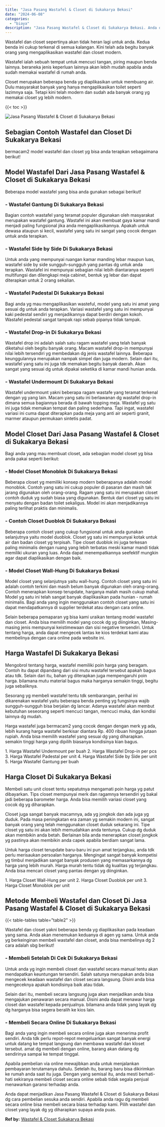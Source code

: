 ```yaml
---
title: "Jasa Pasang Wastafel & Closet di Sukakarya Bekasi"
date: "2024-06-08"
categories: 
  - "biaya"
description: "Jasa Pasang Wastafel & Closet di Sukakarya Bekasi. Anda dapat menjadikan Jasa Pasang Wastafel & Closet di Sukakarya Bekasi dg cara pembelian sesuka anda send..."
---
```


Wastafel dan closet sepertinya akan tidak heran lagi untuk anda. Kedua benda ini cukup terkenal di semua kalangan. Kini telah ada begitu banyak orang yang mengaplikasikan wastafel dan closet modern.

Wastafel ialah sebuah tempat untuk mencuci tangan, piring maupun benda lainnya. beraneka jenis keperluan lainnya akan lebih mudah apabila anda sudah memakai wastafel di rumah anda.

Closet merupakan beberapa benda yg diaplikasikan untuk membuang air. Dulu masyarakat banyak yang hanya mengaplikasikan toilet seperti lazimnya saja. Tetapi kini telah modern dan sudah ada banyak orang yg memakai closet yg lebih modern.

{{< toc >}}

![Jasa Pasang Wastafel & Closet di Sukakarya Bekasi](/images/wastafel-closet-murah36.png)

## Sebagian Contoh Wastafel dan Closet Di Sukakarya Bekasi

bermacam2 model wastafel dan closet yg bisa anda terapkan sebagaimana berikut!

## Model Wastafel Dari Jasa Pasang Wastafel & Closet di Sukakarya Bekasi

Beberapa model wastafel yang bisa anda gunakan sebagai berikut!

### \- Wastafel Gantung Di Sukakarya Bekasi

Bagian contoh wastafel yang teramat populer digunakan oleh masyarakat merupakan wastafel gantung. Wastafel ini akan membuat gaya kamar mandi menjadi paling fungsional jika anda mengaplikasikannya. Apakah untuk dewasa ataupun si kecil, wastafel yang satu ini sangat yang cocok dengan untuk anda terapkan.

### \- Wastafel Side by Side Di Sukakarya Bekasi

Untuk anda yang mempunyai ruangan kamar manding lebar maupun luas, wastafel side by side sungguh-sungguh yang pantas dg untuk anda terapkan. Wastafel ini mempunyai sebagian nilai lebih diantaranya seperti multifungsi dan dilengkapi meja cabinet, bentuk yg lebar dan dapat diterapkan untuk 2 orang sekalian.

### \- Wastafel Padestal Di Sukakarya Bekasi

Bagi anda yg mau mengaplikasikan wasteful, model yang satu ini amat yang sesuai dg untuk anda terapkan. Variasi wastafel yang satu ini mempunyai kaki pedestal sendiri yg menjadikannya dapat berdiri dengan kokoh. Wastafel pedestal sangat tampak rapi sebab pipanya tidak tampak.

### \- Wastafel Drop-in Di Sukakarya Bekasi

Wastafel drop ini adalah salah satu ragam wastafel yang telah banyak diketahui oleh begitu banyak orang. Macam wastafel drop-in mempunyai nilai lebih tersendiri yg membedakan dg jenis wastafel lainnya. Beberapa keunggulannya merupakan nampak simpel dan juga modern. Selain dari itu, wastafel yang satu ini juga tdk memakan begitu banyak daerah. Akan sangat yang sesuai dg untuk dipakai seketika di kamar mandi hunian anda.

### \- Wastafel Undermount Di Sukakarya Bekasi

Wastafel undermount yakni beberapa ragam wastafe yang teramat terkenal dengan yg yang lain. Macam yang satu ini berlawanan dg wastafel drop-in dimana semua bagiannya berada di bawah topping meja. Wastafel yg satu ini juga tidak memakan tempat dan paling sederhana. Tapi ingat, wastafel variasi ini cuma dapat diterapkan pada meja yang anti air seperti granit, marmer ataupun permukaan sintetis padat.

## Model Closet Dari Jasa Pasang Wastafel & Closet di Sukakarya Bekasi

Bagi anda yang mau membuat closet, ada sebagian model closet yg bisa anda pakai seperti berikut:

### \- Model Closet Monoblok Di Sukakarya Bekasi

Beberapa closet yg memiliki konsep modern beberapanya adalah model monoblok. Contoh yang satu ini cukup populer di pasaran dan masih tak jarang digunakan oleh orang-orang. Ragam yang satu ini merupakan closet contoh duduk yg sudah biasa yang digunakan. Bentuk dari closet yg satu ini menyatu dengan badan toilet sekaligus. Model ini akan menjadikannya paling terlihat praktis dan minimalis.

### \- Contoh Closet Duoblok Di Sukakarya Bekasi

Beberapa contoh closet yang cukup fungsional untuk anda gunakan selanjutnya yaitu model duoblok. Closet yg satu ini mempunyai kotak untuk air dan badan closet yg terpisah. Tipe closet duoblok ini juga terkesan paling minimalis dengan ruang yang lebih terbatas meski kamar mandi tidak memiliki ukuran yang luas. Anda dapat menempatkannya seefektif mungkin agar dapat diaplikasikan dengan baik.

### \- Model Closet Wall-Hung Di Sukakarya Bekasi

Model closet yang selanjutnya yaitu wall-hung. Contoh closet yang satu ini adalah contoh terkini dan masih belum banyak digunakan oleh orang-orang. Contoh menerapkan konsep terupdate, harganya malah masih cukup mahal. Model yg satu ini telah sangat banyak diaplikasikan pada hunian - rumah minimalis. Bagi anda yang ingin menggunakan contoh closet yang satu ini dapat mendapatkannya di supplier terdekat atau dengan cara online.

Selain beberapa pemaparan yg bisa kami uraikan tentang model wastafel dan closet. Anda bisa memilih model yang cocok dg yg diinginkan, Masing-masing jenis mempunyai keistimewaan dan sisi negative tersendiri. Untuk tentang harga, anda dapat mengecek lantas ke kios terdekat kami atau membelinya dengan cara online pada website ini.

## Harga Wastafel Di Sukakarya Bekasi

Mengobrol tentang harga, wastafel memiliki poin harga yang beragam. Contoh itu dapat dipandang dari sisi mutu wastafel tersebut apakah bagus atau tdk. Selain dari itu, bahan yg diterapkan juga mempengaruhi poin harga. bilamana mutu material bagus maka harganya semakin tinggi, begitu juga sebaliknya.

Sesorang yg membeli wastafel tentu tdk sembarangan, perihal ini dikarenakan wastafel yaitu beberapa benda penting yg fungsinya wajib sungguh-sungguh bisa berjalan dg lancar. Adanya wastafel akan membut kebutuhan seseorang seperti mencuci tangan, mencuci muka, dan kondisi lainnya dg mudah.

Harga wastafel juga bermacam2 yang cocok dengan dengan merk yg ada, lebih kurang harga wastafel berkisar diantara Rp. 400 ribuan hingga jutaan rupiah. Anda bisa memilih wastafel yang sesuai dg yang diharapkan. semakin tinggi harga yang dipilih biasanya kondisinya kian bagus.

1\. Harga Wastafel Undermount per buah 2. Harga Wastafel Drop-in per pcs 3. Harga Wastafel Padestal per unit 4. Harga Wastafel Side by Side per unit 5. Harga Wastafel Gantung per buah

## Harga Closet Di Sukakarya Bekasi

Membeli satu unit closet tentu sepatutnya mengamati poin harga yg patut dibayarkan. Tips closet mempunyai merk dan ragamnya tersendiri yg bakal jadi beberapa barometer harga. Anda bisa memilih variasi closet yang cocok dg yg diharapkan.

Closet juga sangat banyak macamnya, ada yg jongkok dan ada juga yg duduk. Pada masa peningkatan era zaman yg semakin modern ini, sangat banyak orang yang telah menggunakan closet duduk sekarang ini. Tipe closet yg satu ini akan lebih memudahkan anda tentunya. Cukup dg duduk akan membikin anda betah. Berlainan bila anda menerapkan closet jongkok yg pastinya akan membikin anda capek apabila berdiam sangat lama.

Untuk harga closet terupdate baru-baru ini pun amat terjangkau, anda tdk perlu merisaukan persoalan harganya. Mengingat sangat banyak kompetisi yg timbul menjadikan sangat banyak produsen yang memasarkannya dg harga yang lebih murah. Harga murah tentu tidak dg kualitas yg terjangkau. Anda bisa mencari closet yang pantas dengan yg diinginkan.

1\. Harga Closet Wall-Hung per unit 2. Harga Closet Duoblok per unit 3. Harga Closet Monoblok per unit

## Metode Membeli Wastafel dan Closet Di Jasa Pasang Wastafel & Closet di Sukakarya Bekasi

{{< table-tables table="table2" >}}

Wastafel dan closet yakni beberapa benda yg diaplikasikan pada keadaan yang sama. Anda akan menemukan keduanya di agen yg sama. Untuk anda yg berkeinginan membeli wastafel dan closet, anda bisa membelinya dg 2 cara adalah sbg berikut!

### \- Membeli Setelah Di Cek Di Sukakarya Bekasi

Untuk anda yg ingin membeli closet dan wastafel secara manual tentu akan mendapatkan keuntungan tersendiri. Salah satunya merupakan anda bisa mengecek keadaan wastafel dan closet secara langsung. Disini anda bisa mengeceknya apakah kondisinya baik atau tidak.

Selain dari itu, membeli secara langsung juga akan menjadikan anda bisa mengajukan penawaran secara manual. Disini anda dapat menawar harga closet dan wastafel kepada penjualnya. bilamana anda tidak yang layak dg dg harganya bisa segera beralih ke kios lain.

### \- Membeli Secara Online Di Sukakarya Bekasi

Bagi anda yang ingin membeli secara online juga akan menerima profit sendiri. Anda tdk perlu repot-repot mengeluarkan sangat banyak energi untuk datang ke tempat langsung dan membawa wastafel dan kloset tersebut. amat dg membeli dengan online, barang akan datang dg sendirinya sampai ke tempat tinggal.

Apabila pembelian via online mewajibkan anda untuk menjalankan pembayaran terutamanya dahulu. Setelah itu, barang baru bisa dikirimkan ke rumah anda saat itu juga. Dengan yang semisal itu, anda mesti berhati-hati sekiranya membeli closet secara online sebab tidak segala penjual menawarkan garansi terhadap anda.

Anda dapat menjadikan Jasa Pasang Wastafel & Closet di Sukakarya Bekasi dg cara pembelian sesuka anda sendiri. Apabila anda ragu dg membeli secara online bisa membeli secara biasa terhadap kami. Pilih wastafel dan closet yang layak dg yg diharapkan supaya anda puas.

**Ref by:** [Wastafel & Closet Sukakarya Bekasi](https://id.wikipedia.org/wiki/Wastafel)
